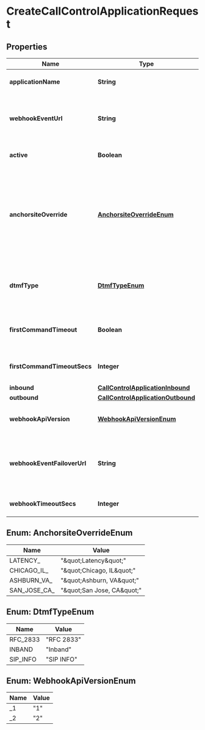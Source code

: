 

# CreateCallControlApplicationRequest


## Properties

| Name | Type | Description | Notes |
|------------ | ------------- | ------------- | -------------|
|**applicationName** | **String** | A user-assigned name to help manage the application. |  |
|**webhookEventUrl** | **String** | The URL where webhooks related to this connection will be sent. Must include a scheme, such as &#39;https&#39;. |  |
|**active** | **Boolean** | Specifies whether the connection can be used. |  [optional] |
|**anchorsiteOverride** | [**AnchorsiteOverrideEnum**](#AnchorsiteOverrideEnum) | &lt;code&gt;Latency&lt;/code&gt; directs Telnyx to route media through the site with the lowest round-trip time to the user&#39;s connection. Telnyx calculates this time using ICMP ping messages. This can be disabled by specifying a site to handle all media.  |  [optional] |
|**dtmfType** | [**DtmfTypeEnum**](#DtmfTypeEnum) | Sets the type of DTMF digits sent from Telnyx to this Connection. Note that DTMF digits sent to Telnyx will be accepted in all formats. |  [optional] |
|**firstCommandTimeout** | **Boolean** | Specifies whether calls to phone numbers associated with this connection should hangup after timing out. |  [optional] |
|**firstCommandTimeoutSecs** | **Integer** | Specifies how many seconds to wait before timing out a dial command. |  [optional] |
|**inbound** | [**CallControlApplicationInbound**](CallControlApplicationInbound.md) |  |  [optional] |
|**outbound** | [**CallControlApplicationOutbound**](CallControlApplicationOutbound.md) |  |  [optional] |
|**webhookApiVersion** | [**WebhookApiVersionEnum**](#WebhookApiVersionEnum) | Determines which webhook format will be used, Telnyx API v1 or v2. |  [optional] |
|**webhookEventFailoverUrl** | **String** | The failover URL where webhooks related to this connection will be sent if sending to the primary URL fails. Must include a scheme, such as &#39;https&#39;. |  [optional] |
|**webhookTimeoutSecs** | **Integer** | Specifies how many seconds to wait before timing out a webhook. |  [optional] |



## Enum: AnchorsiteOverrideEnum

| Name | Value |
|---- | -----|
| LATENCY_ | &quot;\&quot;Latency\&quot;&quot; |
| CHICAGO_IL_ | &quot;\&quot;Chicago, IL\&quot;&quot; |
| ASHBURN_VA_ | &quot;\&quot;Ashburn, VA\&quot;&quot; |
| SAN_JOSE_CA_ | &quot;\&quot;San Jose, CA\&quot;&quot; |



## Enum: DtmfTypeEnum

| Name | Value |
|---- | -----|
| RFC_2833 | &quot;RFC 2833&quot; |
| INBAND | &quot;Inband&quot; |
| SIP_INFO | &quot;SIP INFO&quot; |



## Enum: WebhookApiVersionEnum

| Name | Value |
|---- | -----|
| _1 | &quot;1&quot; |
| _2 | &quot;2&quot; |



